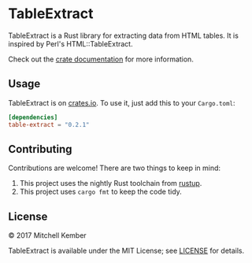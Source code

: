 # TableExtract

TableExtract is a Rust library for extracting data from HTML tables. It is inspired by Perl's HTML::TableExtract.

Check out the [crate documentation][1] for more information.

[1]: https://docs.rs/table-extract

## Usage

TableExtract is on [crates.io][2]. To use it, just add this to your `Cargo.toml`:

```toml
[dependencies]
table-extract = "0.2.1"
```

[2]: https://crates.io/crates/table-extract

## Contributing

Contributions are welcome! There are two things to keep in mind:

1. This project uses the nightly Rust toolchain from [rustup][3].
2. This project uses `cargo fmt` to keep the code tidy.

[3]: https://www.rustup.rs/

## License

© 2017 Mitchell Kember

TableExtract is available under the MIT License; see [LICENSE](LICENSE.md) for details.
